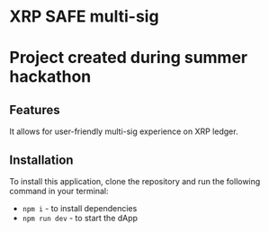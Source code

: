 # XRP SAFE multi-sig

# Project created during summer hackathon

## Features

It allows for user-friendly multi-sig experience on XRP ledger.

## Installation

To install this application, clone the repository and run the following command in your terminal:

- `npm i` - to install dependencies
- `npm run dev` - to start the dApp
